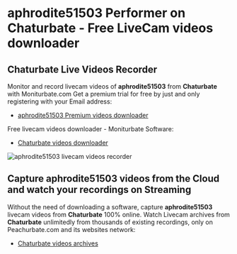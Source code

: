 # aphrodite51503 Performer on Chaturbate - Free LiveCam videos downloader

## Chaturbate Live Videos Recorder

Monitor and record livecam videos of **aphrodite51503** from **Chaturbate** with Moniturbate.com
Get a premium trial for free by just and only registering with your Email address:
* [aphrodite51503 Premium videos downloader](https://moniturbate.com/request-demo-licence-key.html)

Free livecam videos downloader - Moniturbate Software:
* [Chaturbate videos downloader](https://moniturbate.com/moniturbate-download-software.html)

![aphrodite51503 livecam videos recorder](https://peachurnet.com/templates/moniturbate-software.png)


## Capture aphrodite51503 videos from the Cloud and watch your recordings on Streaming

Without the need of downloading a software, capture **aphrodite51503** livecam videos from **Chaturbate** 100% online.
Watch Livecam archives from **Chaturbate** unlimitedly from thousands of existing recordings, only on Peachurbate.com and its websites network:
* [Chaturbate videos archives](https://peachurnet.com/)